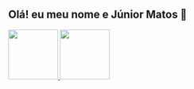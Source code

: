 ## Olá! eu meu nome e Júnior Matos 👋

<div>
  <a href="coderfaster.com.br">
    <img height="100em" src="https://github-readme-stats.vercel.app/api?username=anuraghazra&theme=midnight-purple&show_icons=true"/>
    <img height="100em" src=""/>
</div>

